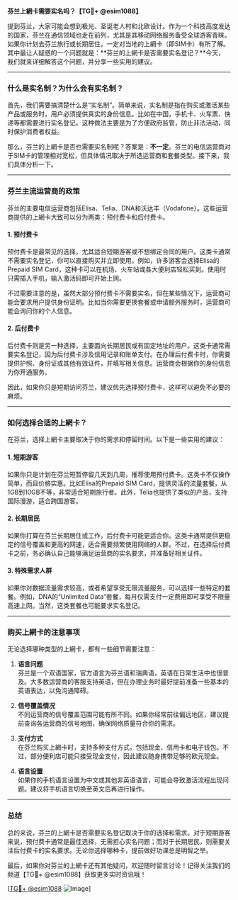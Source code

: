 **芬兰上網卡需要实名吗？【TG💪+ @esim1088】**

提到芬兰，大家可能会想到极光、圣诞老人村和北欧设计。作为一个科技高度发达的国家，芬兰在通信领域也走在前列，尤其是其移动网络服务备受全球游客青睐。如果你计划去芬兰旅行或长期居住，一定对当地的上網卡（即SIM卡）有所了解。其中最让人疑惑的一个问题就是：**芬兰的上網卡是否需要实名登记？**今天，我们就来详细解答这个问题，并分享一些实用的建议。

---

### **什么是实名制？为什么会有实名制？**

首先，我们需要搞清楚什么是“实名制”。简单来说，实名制是指在购买或激活某些产品或服务时，用户必须提供真实的身份信息。比如在中国，手机卡、火车票、快递等都需要进行实名登记。这种做法主要是为了方便政府监管，防止非法活动，同时保护消费者权益。

那么，芬兰的上網卡是否也需要实名制呢？答案是：**不一定**。芬兰的电信运营商对于SIM卡的管理相对宽松，但具体情况取决于所选运营商和套餐类型。接下来，我们具体分析一下。

---

### **芬兰主流运营商的政策**

芬兰的主要电信运营商包括Elisa、Telia、DNA和沃达丰（Vodafone）。这些运营商提供的上網卡大致可以分为两类：预付费卡和后付费卡。

#### **1. 预付费卡**
预付费卡是最常见的选择，尤其适合短期游客或不想绑定合同的用户。这类卡通常不需要实名登记，你可以直接购买并立即使用。例如，许多游客会选择Elisa的Prepaid SIM Card，这种卡可以在机场、火车站或各大便利店轻松买到。使用时只需插入手机，输入激活码即可开始上网。

不过需要注意的是，虽然大部分预付费卡不需要实名，但在某些情况下，运营商可能会要求用户提供身份证明。比如当你需要更换套餐或申请额外服务时，运营商可能会询问你的个人信息。

#### **2. 后付费卡**
后付费卡则是另一种选择，主要面向长期居民或有固定地址的用户。这类卡通常需要实名登记，因为后付费卡涉及信用记录和账单支付。在办理后付费卡时，你需要提供护照、身份证或其他有效证件，并填写相关信息。运营商会根据你的身份信息为你开通服务。

因此，如果你只是短期访问芬兰，建议优先选择预付费卡，这样可以避免不必要的麻烦。

---

### **如何选择合适的上網卡？**

在芬兰，选择上網卡主要取决于你的需求和停留时间。以下是一些实用的建议：

#### **1. 短期游客**
如果你只是计划在芬兰短暂停留几天到几周，推荐使用预付费卡。这类卡不仅操作简单，而且价格实惠。比如Elisa的Prepaid SIM Card，提供灵活的流量套餐，从1GB到10GB不等，非常适合短期旅行者。此外，Telia也提供了类似的产品，支持国际漫游，适合跨国游客。

#### **2. 长期居民**
如果你打算在芬兰长期居住或工作，后付费卡可能更适合你。这类卡通常提供更稳定的信号覆盖和更高的网速，适合需要频繁使用网络的人群。不过，在选择后付费卡之前，务必确认自己能够满足运营商的实名要求，并准备好相关证件。

#### **3. 特殊需求人群**
如果你对数据流量需求较高，或者希望享受无限流量服务，可以选择一些特定的套餐。例如，DNA的“Unlimited Data”套餐，每月仅需支付一定费用即可享受不限量高速上网。当然，这类套餐也可能要求实名登记。

---

### **购买上網卡的注意事项**

无论选择哪种类型的上網卡，都有一些细节需要注意：

1. **语言问题**  
   芬兰是一个双语国家，官方语言为芬兰语和瑞典语，英语在日常生活中也很普及。大多数运营商的客服支持英语，但在办理业务时最好提前准备一些基本的英语表达，以免沟通障碍。

2. **信号覆盖情况**  
   不同运营商的信号覆盖范围可能有所不同。如果你经常前往偏远地区，建议提前查询各运营商的信号地图，确保网络质量符合你的需求。

3. **支付方式**  
   在芬兰购买上網卡时，支持多种支付方式，包括现金、信用卡和电子钱包。不过，部分便利店可能只接受现金支付，因此建议随身携带足够的欧元现金。

4. **语言设置**  
   如果你的手机语言设置为中文或其他非英语语言，可能会导致激活流程出现问题。建议将手机语言切换至英文后再进行操作。

---

### **总结**

总的来说，芬兰的上網卡是否需要实名登记取决于你的选择和需求。对于短期游客来说，预付费卡通常是最佳选择，无需担心实名问题；而对于长期居民，则需要关注后付费卡的实名要求。无论你选择哪种卡，提前做好功课总是明智之举。

最后，如果你对芬兰的上網卡还有其他疑问，欢迎随时留言讨论！记得关注我们的频道【TG💪+ @esim1088】获取更多实时资讯哦！

[[TG💪+ @esim1088](https://t.me/s/esim1088) ![Image](https://i.postimg.cc/4NQfJmqS/Snipaste-2025-05-13-00-14-12.png)]
